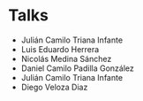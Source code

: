 # Talks

- Julián Camilo Triana Infante
- Luis Eduardo Herrera 
- Nicolás Medina Sánchez
- Daniel Camilo Padilla González
- Julián Camilo Triana Infante
- Diego Veloza Diaz
